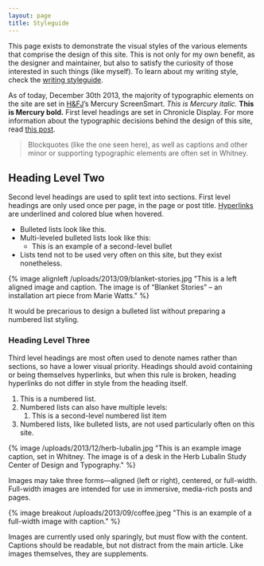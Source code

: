 ```yaml
---
layout: page
title: Styleguide
---
```


This page exists to demonstrate the visual styles of the various elements that comprise the design of this site. This is not only for my own benefit, as the designer and maintainer, but also to satisfy the curiosity of those interested in such things (like myself). To learn about my writing style, check the [writing styleguide](/styleguide/writing).

As of today, December 30th 2013, the majority of typographic elements on the site are set in [H&FJ](class:caps)’s Mercury ScreenSmart. *This is Mercury italic.* **This is Mercury bold.** First level headings are set in Chronicle Display. For more information about the typographic decisions behind the design of this site, read [this post](/2013/10/17/read-all-about-it/).

> Blockquotes (like the one seen here), as well as captions and other minor or supporting typographic elements are often set in Whitney.

## Heading Level Two
Second level headings are used to split text into sections. First level headings are only used once per page, in the page or post title. [Hyperlinks](/styleguide) are underlined and colored blue when hovered.

- Bulleted lists look like this.
- Multi-leveled bulleted lists look like this:
	- This is an example of a second-level bullet
- Lists tend not to be used very often on this site, but they exist nonetheless.

{% image alignleft /uploads/2013/09/blanket-stories.jpg "This is a left aligned image and caption. The image is of “Blanket Stories” – an installation art piece from Marie Watts." %}

It would be precarious to design a bulleted list without preparing a numbered list styling.

### Heading Level Three
Third level headings are most often used to denote names rather than sections, so have a lower visual priority. Headings should avoid containing or being themselves hyperlinks, but when this rule is broken, heading hyperlinks do not differ in style from the heading itself.

1. This is a numbered list.
2. Numbered lists can also have multiple levels:
	1. This is a second-level numbered list item
3. Numbered lists, like bulleted lists, are not used particularly often on this site.

{% image /uploads/2013/12/herb-lubalin.jpg "This is an example image caption, set in Whitney. The image is of a desk in the Herb Lubalin Study Center of Design and Typography." %}

Images may take three forms—aligned (left or right), centered, or full-width. Full-width images are intended for use in immersive, media-rich posts and pages.

{% image breakout /uploads/2013/09/coffee.jpeg "This is an example of a full-width image with caption." %}

Images are currently used only sparingly, but must flow with the content. Captions should be readable, but not distract from the main article. Like images themselves, they are supplements.